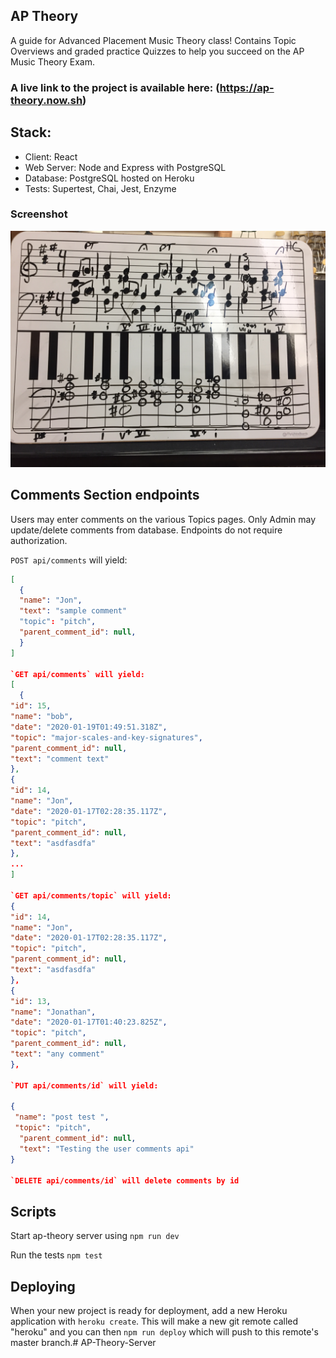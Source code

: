 ## AP Theory

A guide for Advanced Placement Music Theory class! Contains Topic Overviews and graded practice Quizzes to help you succeed on the AP Music Theory Exam. 

### A live link to the project is available here: (https://ap-theory.now.sh)

## Stack:
* Client: React
* Web Server: Node and Express with PostgreSQL 
* Database: PostgreSQL hosted on Heroku
* Tests: Supertest, Chai, Jest, Enzyme


### Screenshot
![alt text](./src/cover-photo.jpg "AP Theory Homepage")


## Comments Section endpoints

Users may enter comments on the various Topics pages. Only Admin may update/delete comments from database. Endpoints do not require authorization. 

`POST api/comments` will yield:
```json
[
  {
  "name": "Jon",
  "text": "sample comment"
  "topic": "pitch",
  "parent_comment_id": null,
  }
]

`GET api/comments` will yield:
[
  {
"id": 15,
"name": "bob",
"date": "2020-01-19T01:49:51.318Z",
"topic": "major-scales-and-key-signatures",
"parent_comment_id": null,
"text": "comment text"
},
{
"id": 14,
"name": "Jon",
"date": "2020-01-17T02:28:35.117Z",
"topic": "pitch",
"parent_comment_id": null,
"text": "asdfasdfa"
},
...
]

`GET api/comments/topic` will yield:
{
"id": 14,
"name": "Jon",
"date": "2020-01-17T02:28:35.117Z",
"topic": "pitch",
"parent_comment_id": null,
"text": "asdfasdfa"
},
{
"id": 13,
"name": "Jonathan",
"date": "2020-01-17T01:40:23.825Z",
"topic": "pitch",
"parent_comment_id": null,
"text": "any comment"
},

`PUT api/comments/id` will yield:

{
 "name": "post test ",
 "topic": "pitch",
  "parent_comment_id": null,
  "text": "Testing the user comments api"
}

`DELETE api/comments/id` will delete comments by id

```


## Scripts

Start ap-theory server using `npm run dev`

Run the tests `npm test`


## Deploying

When your new project is ready for deployment, add a new Heroku application with `heroku create`. This will make a new git remote called "heroku" and you can then `npm run deploy` which will push to this remote's master branch.# AP-Theory-Server

